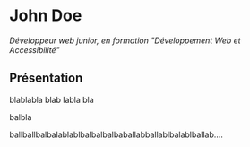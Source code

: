 # John Doe

  *Développeur web junior, en formation "Développement Web et Accessibilité"*

## Présentation

blablabla blab labla bla


balbla 

ballballbalbalablablbalbalbalbaballabballablbalablballab....